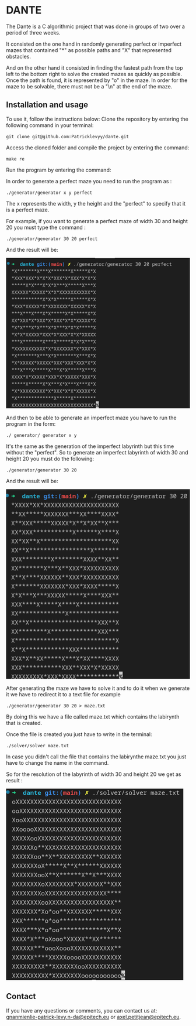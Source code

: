 # DANTE

The Dante is a C algorithmic project that was done in groups of two over a period of three weeks.

It consisted on the one hand in randomly generating perfect or imperfect mazes that contained "*" as possible paths and "X" that represented obstacles.

And on the other hand it consisted in finding the fastest path from the top left to the bottom right to solve the created mazes as quickly as possible. Once the path is found, it is represented by "o" in the maze. In order for the maze to be solvable, there must not be a "\n" at the end of the maze.

## Installation and usage

To use it, follow the instructions below: Clone the repository by entering the following command in your terminal:

    git clone git@github.com:Patricklevyy/dante.git

Access the cloned folder and compile the project by entering the command:

    make re

Run the program by entering the command:

In order to generate a perfect maze you need to run the program as :

    ./generator/generator x y perfect

The x represents the width, y the height and the "perfect" to specify that it is a perfect maze.

For example, if you want to generate a perfect maze of width 30 and height 20 you must type the command :

    ./generator/generator 30 20 perfect

And the result will be:

![perfect maze 30x20](./pictures/30x20_perfect.png)

And then to be able to generate an imperfect maze you have to run the program in the form:

    ./ generator/ generator x y

It's the same as the generation of the imperfect labyrinth but this time without the "perfect". So to generate an imperfect labyrinth of width 30 and height 20 you must do the following:

    ./generator/generator 30 20

And the result will be:

![imperfect maze 30x20](./pictures/30x20_imperfect.png)

After generating the maze we have to solve it and to do it when we generate it we have to redirect it to a text file for example

    ./generator/generator 30 20 > maze.txt

By doing this we have a file called maze.txt which contains the labirynth that is created.

Once the file is created you just have to write in the terminal:

    ./solver/solver maze.txt

In case you didn't call the file that contains the labirynthe maze.txt you just have to change the name in the command.

So for the resolution of the labyrinth of width 30 and height 20 we get as result :

![solver maze 30x20](./pictures/solve_maze.png)

## Contact

If you have any questions or comments, you can contact us at: gnanmienlie-patrick-levy.n-da@epitech.eu or axel.petitjean@epitech.eu.